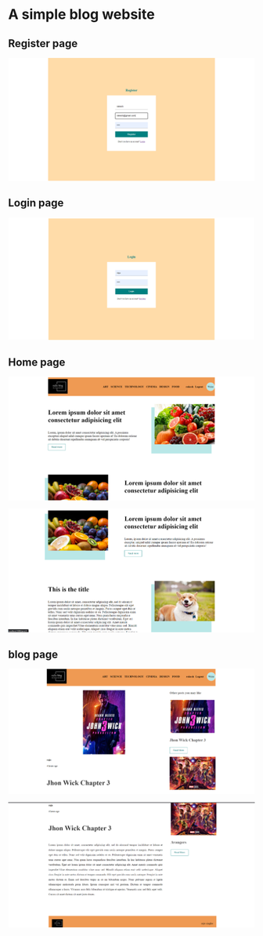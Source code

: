 # A simple blog website

## Register page
![](images/reg.PNG)

## Login page
![](images/login.PNG)

## Home page
![](images/1.PNG)

![](images/2.PNG)

## blog page
![](images/cinema-cat.PNG)

![](images/cinema-cat2.PNG)
